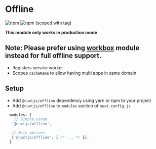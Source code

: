 # Offline
[![npm](https://img.shields.io/npm/dt/@nuxtjs/offline.svg?style=flat-square)](https://npmjs.com/package/@nuxtjs/offline)
[![npm (scoped with tag)](https://img.shields.io/npm/v/@nuxtjs/offline/latest.svg?style=flat-square)](https://npmjs.com/package/@nuxtjs/offline)

**This module only works in production mode**

## Note: Please prefer using [workbox](../workbox) module instead for full offline support.

- Registers service worker
- Scopes `cacheName` to allow having multi apps in same domain.

## Setup
- Add `@nuxtjs/offline` dependency using yarn or npm to your project
- Add `@nuxtjs/offline` to `modules` section of `nuxt.config.js`
```js
  modules: [
    // Simple usage
   '@nuxtjs/offline',

   // With options
   ['@nuxtjs/offline', { /* ... */ }],
  ]
````
